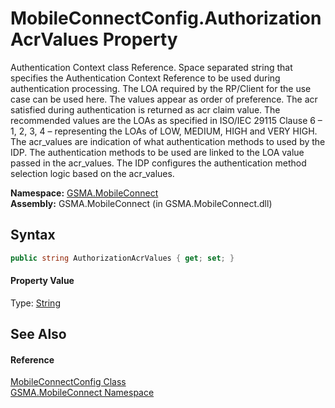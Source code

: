 MobileConnectConfig.AuthorizationAcrValues Property
===================================================
Authentication Context class Reference. Space separated string that specifies the Authentication Context Reference to be used during authentication processing. The LOA required by the RP/Client for the use case can be used here. The values appear as order of preference. The acr satisfied during authentication is returned as acr claim value. The recommended values are the LOAs as specified in ISO/IEC 29115 Clause 6 – 1, 2, 3, 4 – representing the LOAs of LOW, MEDIUM, HIGH and VERY HIGH. The acr_values are indication of what authentication methods to used by the IDP. The authentication methods to be used are linked to the LOA value passed in the acr_values. The IDP configures the authentication method selection logic based on the acr_values.

**Namespace:** [GSMA.MobileConnect][1]  
**Assembly:** GSMA.MobileConnect (in GSMA.MobileConnect.dll)

Syntax
------

```csharp
public string AuthorizationAcrValues { get; set; }
```

#### Property Value
Type: [String][2]

See Also
--------

#### Reference
[MobileConnectConfig Class][3]  
[GSMA.MobileConnect Namespace][1]  

[1]: ../README.md
[2]: http://msdn.microsoft.com/en-us/library/s1wwdcbf
[3]: README.md
[4]: ../../_icons/Help.png
